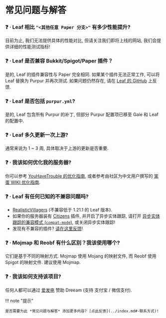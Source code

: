 # 常见问题与解答

### ❓ · Leaf 相比 `"<其他任意 Paper 分支>"` 有多少性能提升?
目前为止, 我们无法提供具体的性能对比, 但请关注我们即将上线的网站, 我们会提供详细的性能测试指标!

### ❓ · Leaf 是否兼容 Bukkit/Spigot/Paper 插件？
是的, Leaf 的插件兼容性与 Paper 完全相同. 如果某个插件无法正常工作, 可以将 Leaf 替换为 Purpur 并再次测试. 如果问题仍然存在, 请在 [Leaf 的 GitHub](https://github.com/Winds-Studio/Leaf/issues) 上反馈.

### ❓ · Leaf 是否包括 `purpur.yml`?
是的, Leaf 包含所有 Purpur 的补丁, 但部分 Purpur 配置项已移至 Gale 和 Leaf 的配置中.

### ❓ · Leaf 多久更新一次上游?
通常来说为 1 ~ 3 周, 具体取决于上游的更新是否重要.

### ❓ · 我该如何优化我的服务器?
你可以参考 [YouHaveTrouble 的优化指南](https://github.com/YouHaveTrouble/minecraft-optimization), 或者参考由社区为中文用户撰写的 [笨蛋 WIKI 优化指南](https://nitwikit.yizhan.wiki/Java/optimize).

### ❓ · Leaf 有任何已知的不兼容问题吗?
* [RealisticVillagers](https://www.spigotmc.org/resources/realisticvillagers.105055/) (不兼容低于 1.21.1 的 Leaf 版本).
* 如果你的服务器装有 [Citizens](https://github.com/CitizensDev/Citizens2) 插件, 并开启了异步实体跟踪, 请打开 [异步实体跟踪的兼容模式 (`compat-mode`)](./config/leaf-global.md), 或关闭异步实体跟踪!
* 发现有不兼容的插件? [请在这里反馈](https://github.com/Winds-Studio/Leaf/issues)!

### ❓ · Mojmap 和 Reobf 有什么区别？我该使用哪个?
它们是基于不同的映射方式. Mojmap 使用 Mojang 的映射文件, 而 Reobf 使用 Spigot 的映射文件. 建议使用 Mojmap.

### ❓ · 我该如何支持该项目?
任何人都可以通过 [爱发电](https://afdian.com/a/Dreeam) 赞助 Dreeam (支持 支付宝 / 微信支付).

!!! note "提示"

    是否需要为此 *常见问题与解答* 添加更多内容? [点此反馈](../index.md#-联系方式)!

